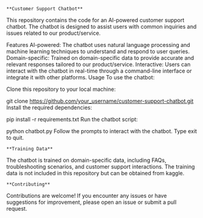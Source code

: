     **Customer Support Chatbot**

This repository contains the code for an AI-powered customer support chatbot. The chatbot is designed to assist users with common inquiries and issues related to our product/service.

Features
AI-powered: The chatbot uses natural language processing and machine learning techniques to understand and respond to user queries.
Domain-specific: Trained on domain-specific data to provide accurate and relevant responses tailored to our product/service.
Interactive: Users can interact with the chatbot in real-time through a command-line interface or integrate it with other platforms.
Usage
To use the chatbot:

Clone this repository to your local machine:


git clone https://github.com/your_username/customer-support-chatbot.git
Install the required dependencies:


pip install -r requirements.txt
Run the chatbot script:


python chatbot.py
Follow the prompts to interact with the chatbot. Type exit to quit.

    **Training Data**
The chatbot is trained on domain-specific data, including FAQs, troubleshooting scenarios, and customer support interactions. The training data is not included in this repository but can be obtained from kaggle.

    **Contributing**
Contributions are welcome! If you encounter any issues or have suggestions for improvement, please open an issue or submit a pull request.
